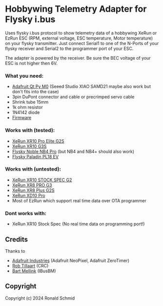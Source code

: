 # Hobbywing Telemetry Adapter for Flysky i.bus

Uses flysky i.bus protocol to show telemetry data of a hobbywing XeRun or EzRun ESC (RPM, external voltage, ESC temperature, Motor temperature) on your flysky transmitter. Just connect Serial1 to one of the N-Ports of your flysky receiver and Serial2 to the programmer port of your ESC.

The adapter is powered by the receiver. Be sure the BEC voltage of your ESC is not higher then 6V.

 
### What you need:

* [Adafruit Qt Py M0](https://www.adafruit.com/product/4600) (Seeed Studio XIAO SAMD21 maybe also work but don't fits into the case)
* 3pin DuPont connector and cable or precrimped servo cable
* Shrink tube 15mm
* 1k ohm resistor
* 1N4142 diode
* [Firmware](https://github.com/PotatoNukeMk1/IBUSTelemetryAdapter/releases)


### Works with (tested):

* [XeRun XR10 Pro Elite G2S](https://www.hobbywing.com/en/products/xerun-xr10-pro-g2s39.html)
* [XeRun XR10 G3S](https://www.hobbywing.com/en/products/xerunxr1-justockg3s.html)
* [Flysky Noble NB4 Pro](https://www.flysky-cn.com/noble-pro-description-2) (but NB4 and NB4+ should also work)
* [Flysky Paladin PL18 EV](https://www.flysky-cn.com/paladin-evdescription)


### Works with (untested):

* [XeRun XR10 STOCK SPEC G2](https://www.hobbywing.com/en/products/xerunxr10stockspecg2.html)
* [XeRun XR8 PRO G3](https://www.hobbywing.com/en/products/xerun-xr8-pro-g3282.html)
* [XeRun XR8 Plus G2S](https://www.hobbywing.com/en/products/xerun-xr8-plus-g2s40.html)
* [XeRun XD10 Pro](https://www.hobbywing.com/en/products/xerun-xd10-pro41.html)
* Most of EzRun which support real time data over OTA programmer


### Dont works with:

* XeRun XR10 Stock Spec (No real time data on programming port!)


## Credits

Thanks to
* [Adafruit Industries](https://github.com/adafruit/) (Adafruit NeoPixel, Adafruit ZeroTimer)
* [Rob Tillaart](https://github.com/robtillaart/) (CRC)
* [Bart Mellink](https://github.com/bmellink/) (IBusBM)


## Copyright

Copyright (c) 2024 Ronald Schmid